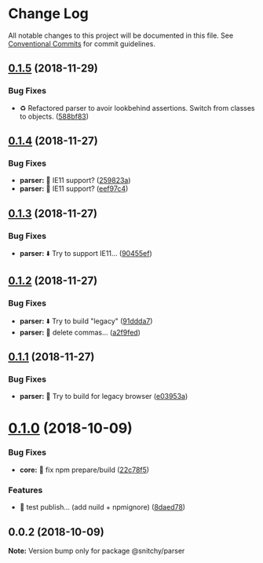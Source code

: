 # Change Log

All notable changes to this project will be documented in this file.
See [Conventional Commits](https://conventionalcommits.org) for commit guidelines.

<a name="0.1.5"></a>
## [0.1.5](https://github.com/epicagency/snitchy/compare/@snitchy/parser@0.1.4...@snitchy/parser@0.1.5) (2018-11-29)


### Bug Fixes

* :recycle: Refactored parser to avoir lookbehind assertions. Switch from classes to objects. ([588bf83](https://github.com/epicagency/snitchy/commit/588bf83))





<a name="0.1.4"></a>
## [0.1.4](https://github.com/epicagency/snitchy/compare/@snitchy/parser@0.1.3...@snitchy/parser@0.1.4) (2018-11-27)


### Bug Fixes

* **parser:** :bug: IE11 support? ([259823a](https://github.com/epicagency/snitchy/commit/259823a))
* **parser:** :bug: IE11 support? ([eef97c4](https://github.com/epicagency/snitchy/commit/eef97c4))





<a name="0.1.3"></a>
## [0.1.3](https://github.com/epicagency/snitchy/compare/@snitchy/parser@0.1.2...@snitchy/parser@0.1.3) (2018-11-27)


### Bug Fixes

* **parser:** :arrow_down: Try to support IE11… ([90455ef](https://github.com/epicagency/snitchy/commit/90455ef))





<a name="0.1.2"></a>
## [0.1.2](https://github.com/epicagency/snitchy/compare/@snitchy/parser@0.1.1...@snitchy/parser@0.1.2) (2018-11-27)


### Bug Fixes

* **parser:** :arrow_down: Try to build "legacy" ([91ddda7](https://github.com/epicagency/snitchy/commit/91ddda7))
* **parser:** :bug: delete commas… ([a2f9fed](https://github.com/epicagency/snitchy/commit/a2f9fed))





<a name="0.1.1"></a>
## [0.1.1](https://github.com/epicagency/snitchy/compare/@snitchy/parser@0.1.0...@snitchy/parser@0.1.1) (2018-11-27)


### Bug Fixes

* **parser:** :wrench: Try to build for legacy browser ([e03953a](https://github.com/epicagency/snitchy/commit/e03953a))





<a name="0.1.0"></a>
# [0.1.0](https://github.com/epicagency/snitchy/compare/@snitchy/parser@0.0.2...@snitchy/parser@0.1.0) (2018-10-09)


### Bug Fixes

* **core:** :wrench: fix npm prepare/build ([22c78f5](https://github.com/epicagency/snitchy/commit/22c78f5))


### Features

* :art: test publish… (add nuild + npmignore) ([8daed78](https://github.com/epicagency/snitchy/commit/8daed78))





<a name="0.0.2"></a>
## 0.0.2 (2018-10-09)

**Note:** Version bump only for package @snitchy/parser

